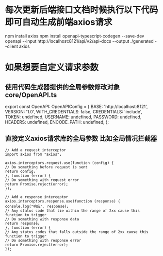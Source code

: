 # 每次更新后端接口文档时候执行以下代码即可自动生成前端axios请求
npm install axios
npm install openapi-typescript-codegen --save-dev
openapi --input http://localhost:8121/api/v2/api-docs --output ./generated --client axios
# 如果想要自定义请求参数
## 使用代码生成器提供的全局参数修改对象 core/OpenAPI.ts
export const OpenAPI: OpenAPIConfig = {
    BASE: 'http://localhost:8121',
    VERSION: '1.0',
    WITH_CREDENTIALS: false,
    CREDENTIALS: 'include',
    TOKEN: undefined,
    USERNAME: undefined,
    PASSWORD: undefined,
    HEADERS: undefined,
    ENCODE_PATH: undefined,
};
## 直接定义axios请求库的全局参数 比如全局情况拦截器
```
// Add a request interceptor
import axios from "axios";

axios.interceptors.request.use(function (config) {
// Do something before request is sent
return config;
}, function (error) {
// Do something with request error
return Promise.reject(error);
});

// Add a response interceptor
axios.interceptors.response.use(function (response) {
console.log("响应", response);
// Any status code that lie within the range of 2xx cause this function to trigger
// Do something with response data
return response;
}, function (error) {
// Any status codes that falls outside the range of 2xx cause this function to trigger
// Do something with response error
return Promise.reject(error);
});
```
